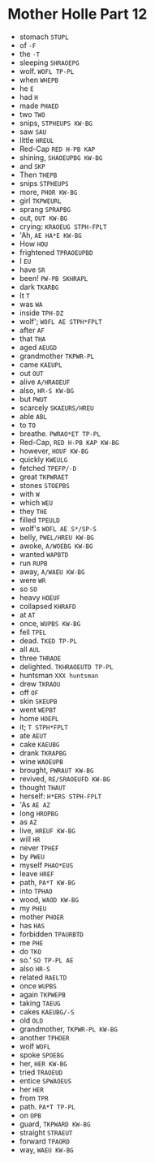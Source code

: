# Mother Holle Part 12

* stomach `STUPL`
* of `-F`
* the `-T`
* sleeping `SHRAOEPG`
* wolf. `WOFL TP-PL`
* when `WHEPB`
* he `E`
* had `H`
* made `PHAED`
* two `TWO`
* snips, `STPHEUPS KW-BG`
* saw `SAU`
* little `HREUL`
* Red-Cap `RED H-PB KAP`
* shining, `SHAOEUPBG KW-BG`
* and `SKP`
* Then `THEPB`
* snips `STPHEUPS`
* more, `PHOR KW-BG`
* girl `TKPWEURL`
* sprang `SPRAPBG`
* out, `OUT KW-BG`
* crying: `KRAOEUG STPH-FPLT`
* 'Ah, `AE HA*E KW-BG`
* How `HOU`
* frightened `TPRAOEUPBD`
* I `EU`
* have `SR`
* been! `PW-PB SKHRAPL`
* dark `TKARBG`
* It `T`
* was `WA`
* inside `TPH-DZ`
* wolf'; `WOFL AE STPH*FPLT`
* after `AF`
* that `THA`
* aged `AEUGD`
* grandmother `TKPWR-PL`
* came `KAEUPL`
* out `OUT`
* alive `A/HRAOEUF`
* also, `HR-S KW-BG`
* but `PWUT`
* scarcely `SKAEURS/HREU`
* able `ABL`
* to `TO`
* breathe. `PWRAO*ET TP-PL`
* Red-Cap, `RED H-PB KAP KW-BG`
* however, `HOUF KW-BG`
* quickly `KWEULG`
* fetched `TPEFP/-D`
* great `TKPWRAET`
* stones `STOEPBS`
* with `W`
* which `WEU`
* they `THE`
* filled `TPEULD`
* wolf's `WOFL AE S*/SP-S`
* belly, `PWEL/HREU KW-BG`
* awoke, `A/WOEBG KW-BG`
* wanted `WAPBTD`
* run `RUPB`
* away, `A/WAEU KW-BG`
* were `WR`
* so `SO`
* heavy `HOEUF`
* collapsed `KHRAFD`
* at `AT`
* once, `WUPBS KW-BG`
* fell `TPEL`
* dead. `TKED TP-PL`
* all `AUL`
* three `THRAOE`
* delighted. `TKHRAOEUTD TP-PL`
* huntsman `XXX huntsman`
* drew `TKRAOU`
* off `OF`
* skin `SKEUPB`
* went `WEPBT`
* home `HOEPL`
* it; `T STPH*FPLT`
* ate `AEUT`
* cake `KAEUBG`
* drank `TKRAPBG`
* wine `WAOEUPB`
* brought, `PWRAUT KW-BG`
* revived, `RE/SRAOEUFD KW-BG`
* thought `THAUT`
* herself: `H*ERS STPH-FPLT`
* 'As `AE AZ`
* long `HROPBG`
* as `AZ`
* live, `HREUF KW-BG`
* will `HR`
* never `TPHEF`
* by `PWEU`
* myself `PHAO*EUS`
* leave `HREF`
* path, `PA*T KW-BG`
* into `TPHAO`
* wood, `WAOD KW-BG`
* my `PHEU`
* mother `PHOER`
* has `HAS`
* forbidden `TPAURBTD`
* me `PHE`
* do `TKO`
* so.' `SO TP-PL AE`
* also `HR-S`
* related `RAELTD`
* once `WUPBS`
* again `TKPWEPB`
* taking `TAEUG`
* cakes `KAEUBG/-S`
* old `OLD`
* grandmother, `TKPWR-PL KW-BG`
* another `TPHOER`
* wolf `WOFL`
* spoke `SPOEBG`
* her, `HER KW-BG`
* tried `TRAOEUD`
* entice `SPWAOEUS`
* her `HER`
* from `TPR`
* path. `PA*T TP-PL`
* on `OPB`
* guard, `TKPWARD KW-BG`
* straight `STRAEUT`
* forward `TPAORD`
* way, `WAEU KW-BG`
